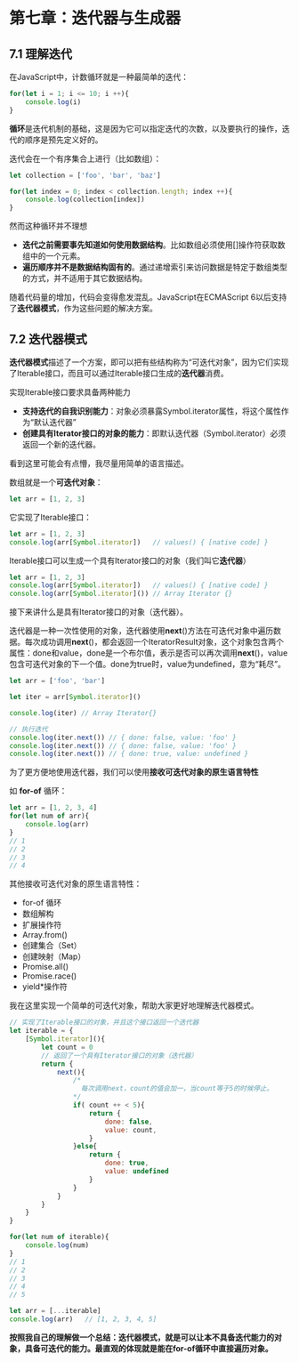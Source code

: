 # 第七章：迭代器与生成器

## 7.1 理解迭代

在JavaScript中，计数循环就是一种最简单的迭代：

```js
for(let i = 1; i <= 10; i ++){
    console.log(i)
}
```

**循环**是迭代机制的基础，这是因为它可以指定迭代的次数，以及要执行的操作，迭代的顺序是预先定义好的。

迭代会在一个有序集合上进行（比如数组）：

```js
let collection = ['foo', 'bar', 'baz']

for(let index = 0; index < collection.length; index ++){
    console.log(collection[index])
}
```

然而这种循环并不理想

- **迭代之前需要事先知道如何使用数据结构**。比如数组必须使用[]操作符获取数组中的一个元素。
- **遍历顺序并不是数据结构固有的**。通过递增索引来访问数据是特定于数组类型的方式，并不适用于其它数据结构。

随着代码量的增加，代码会变得愈发混乱。JavaScript在ECMAScript 6以后支持了**迭代器模式**，作为这些问题的解决方案。



## 7.2 迭代器模式

**迭代器模式**描述了一个方案，即可以把有些结构称为“可迭代对象”，因为它们实现了Iterable接口，而且可以通过Iterable接口生成的**迭代器**消费。

实现Iterable接口要求具备两种能力

- **支持迭代的自我识别能力**：对象必须暴露Symbol.iterator属性，将这个属性作为“默认迭代器”
- **创建具有Iterator接口的对象的能力**：即默认迭代器（Symbol.iterator）必须返回一个新的迭代器。



看到这里可能会有点懵，我尽量用简单的语言描述。

数组就是一个**可迭代对象**：

```js
let arr = [1, 2, 3]
```

它实现了Iterable接口：

```js
let arr = [1, 2, 3]
console.log(arr[Symbol.iterator])   // values() { [native code] }
```

Iterable接口可以生成一个具有Iterator接口的对象（我们叫它**迭代器**）

```js
let arr = [1, 2, 3]
console.log(arr[Symbol.iterator])   // values() { [native code] }
console.log(arr[Symbol.iterator]()) // Array Iterator {}
```

接下来讲什么是具有Iterator接口的对象（迭代器）。

迭代器是一种一次性使用的对象，迭代器使用**next**()方法在可迭代对象中遍历数据。每次成功调用**next**()，都会返回一个IteratorResult对象，这个对象包含两个属性：done和value，done是一个布尔值，表示是否可以再次调用**next**()，value包含可迭代对象的下一个值。done为true时，value为undefined，意为“耗尽”。

```js
let arr = ['foo', 'bar']

let iter = arr[Symbol.iterator]()

console.log(iter) // Array Iterator{}

// 执行迭代
console.log(iter.next()) // { done: false, value: 'foo' }
console.log(iter.next()) // { done: false, value: 'foo' }
console.log(iter.next()) // { done: true, value: undefined }
```

为了更方便地使用迭代器，我们可以使用**接收可迭代对象的原生语言特性**

如 **for-of** 循环：

```js
let arr = [1, 2, 3, 4]
for(let num of arr){
    console.log(arr)
}
// 1
// 2
// 3
// 4
```

其他接收可迭代对象的原生语言特性：

- for-of 循环
- 数组解构
- 扩展操作符
- Array.from()
- 创建集合（Set）
- 创建映射（Map）
- Promise.all()
- Promise.race()
- yield*操作符

我在这里实现一个简单的可迭代对象，帮助大家更好地理解迭代器模式。

```js
// 实现了Iterable接口的对象，并且这个接口返回一个迭代器
let iterable = {
    [Symbol.iterator](){			
        let count = 0
        // 返回了一个具有Iterator接口的对象（迭代器）
        return {
            next(){
                /*
                  每次调用next，count的值会加一，当count等于5的时候停止。
                */
                if( count ++ < 5){
                    return {
                        done: false,
                        value: count,
                    }
                }else{
                    return {
                        done: true,
                        value: undefined
                    }
                }
            }
        }         
    }
}

for(let num of iterable){
    console.log(num)
}
// 1
// 2
// 3
// 4
// 5

let arr = [...iterable]
console.log(arr)   // [1, 2, 3, 4, 5]
```

**按照我自己的理解做一个总结：迭代器模式，就是可以让本不具备迭代能力的对象，具备可迭代的能力。最直观的体现就是能在for-of循环中直接遍历对象。**
